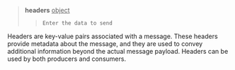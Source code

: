 > **headers** <u>object</u>
>> `Enter the data to send`

Headers are key-value pairs associated with a message. These headers provide metadata about the message, and they are used to convey additional information beyond the actual message payload. Headers can be used by both producers and consumers.